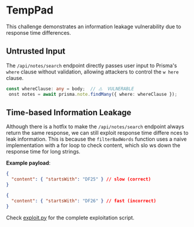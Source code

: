 # TempPad

This challenge demonstrates an information leakage vulnerability due to response time differences.

## Untrusted Input

The `/api/notes/search` endpoint directly passes user input to Prisma's `where` clause without validation, allowing attackers to control the `w
here` clause.

```typescript
const whereClause: any = body;  // ⚠️  VULNERABLE                                                                                              ]
 onst notes = await prisma.note.findMany({ where: whereClause });
```

## Time-based Information Leakage

Although there is a hotfix to make the `/api/notes/search` endpoint always return the same response, we can still exploit response time differe
nces to leak information. This is because the `filterBadWords` function uses a naive implementation with a for loop to check content, which slo
ws down the response time for long strings.

**Example payload**:

```json
{
  "content": { "startsWith": "DF25" } // slow (correct)
}
```

```json
{
  "content": { "startsWith": "DF26" } // fast (incorrect)
}
```

Check [exploit.py](./exploit.py) for the complete exploitation script.
